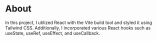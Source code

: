# About
In this project, I utilized React with the Vite build tool and styled it using Tailwind CSS. Additionally, I incorporated various React hooks such as useState, useRef, useEffect, and useCallback.
